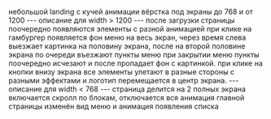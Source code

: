 небольшой landing с кучей анимации
вёрстка под экраны до 768 и от 1200
--- описание для width > 1200 ---
после загрузки страницы поочередно появляются элементы с разной анимацией
при клике на гамбургер появляется фон меню на весь экран,
через время слева выезжает картинка на половину экрана, после 
на второй половине экрана по очереди въезжают пункты меню
при закрытии меню пункты поочередно исчезают и после пропадает фон с картинкой.
при клике на кнопки внизу экрана все элементы улетают в разные стороны с разными эффектами
и логотип перемещается в центр экрана.
--- описание для width < 768 ---
страница делится на 2 полных экрана
включается скролл по блокам, отключается вся анимация главной страницы
изменён вид меню и анимация появления списка
